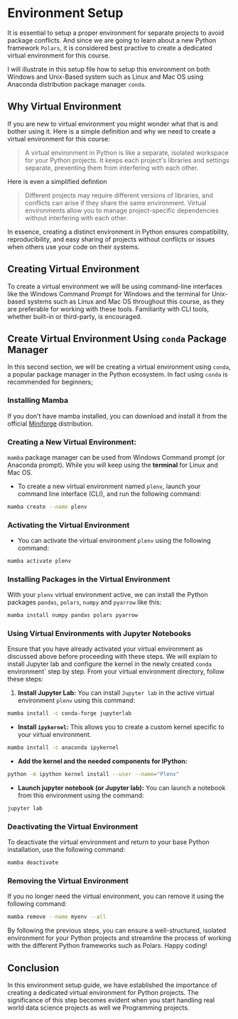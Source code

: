 # Environment Setup

It is essential to setup a proper environment for separate projects to avoid package conflicts. And since we are going to learn about a new Python framework `Polars`, it is considered best practive to create a dedicated virtual environment for this course.

I will illustrate in this setup file how to setup this environment on both Windows and Unix-Based system such as Linux and Mac OS using Anaconda distribution package manager `conda`.


## Why Virtual Environment

If you are new to virtual environment you might wonder what that is and bother using it. Here is a simple definition and why we need to create a virtual environment for this course:
> A virtual environment in Python is like a separate, isolated workspace for your Python projects. It keeps each project's libraries and settings separate, preventing them from interfering with each other.

Here is even a simplified defintion
> Different projects may require different versions of libraries, and conflicts can arise if they share the same environment. Virtual environments allow you to manage project-specific dependencies without interfering with each other.

In essence, creating a distinct environment in Python ensures compatibility, reproducibility, and easy sharing of projects without conflicts or issues when others use your code on their systems.

## Creating Virtual Environment 

To create a virtual environment we will be using command-line interfaces like the Windows Command Prompt for Windows and the terminal for Unix-based systems such as Linux and Mac OS throughout this course, as they are preferable for working with these tools. Familiarity with CLI tools, whether built-in or third-party, is encouraged.


## Create Virtual Environment Using `conda` Package Manager

In this second section, we will be creating a virtual environment using `conda`, a popular package manager in the Python ecosystem. In fact using `conda` is recommended for beginners; 

### Installing Mamba

If you don't have mamba installed, you can download and install it from the official [Miniforge](https://github.com/conda-forge/miniforge)  distribution. 

### Creating a New Virtual Environment:

`mamba` package manager can be used from Windows Command prompt (or Anaconda prompt). While you will keep using the **terminal** for Linux and Mac OS. 

- To create a new virtual environment named `plenv`, launch your command line interface (CLI),  and run the following command:

```bash
mamba create --name plenv
```


### Activating the Virtual Environment

- You can activate the virtual environment `plenv` using the following command: 

```bash
mamba activate plenv
```


### Installing Packages in the Virtual Environment

With your `plenv` virtual environment active, we can install the Python packages `pandas`, `polars`, `numpy` and `pyarrow` like this:

```bash
mamba install numpy pandas polars pyarrow
```

### Using Virtual Environments with Jupyter Notebooks

Ensure that you have already activated your virtual environment as discussed above before proceeding with these steps. We will explain to install Jupyter lab and configure the kernel in the newly created `conda` environment` step by step. From your virtual environment directory, follow these steps: 


1. **Install Jupyter Lab:** You can install `Jupyter lab` in the active virtual environment `plenv` using this command:

```bash
mamba install -c conda-forge jupyterlab
```


- **Install `ipykernel`:**  This allows you to create a custom kernel specific to your virtual environment. 

```bash
mamba install -c anaconda ipykernel
```

- **Add the kernel and the needed components for IPython:**

```bash
python -m ipython kernel install --user --name="Plenv"
```

- **Launch jupyter notebook (or Jupyter lab):** You can launch a notebook from this environment using the command:

```bash
jupyter lab
```

### Deactivating the Virtual Environment

To deactivate the virtual environment and return to your base Python installation, use the following command:

```bash
mamba deactivate
```


### Removing the Virtual Environment

If you no longer need the virtual environment, you can remove it using the following command:

```bash
mamba remove --name myenv --all
```

By following the previous steps, you can ensure a well-structured, isolated environment for your Python projects and streamline the process of working with the different Python frameworks such as Polars. Happy coding!

## Conclusion

In this environment setup guide, we have established the importance of creating a dedicated virtual environment for Python projects. The significance of this step becomes evident when you start handling real world data science projects as well we Programming projects. 


